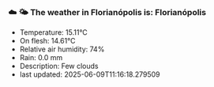 ### ☁️ 🌤️  The weather in Florianópolis is: Florianópolis

- Temperature: 15.11°C
- On flesh: 14.61°C
- Relative air humidity: 74%
- Rain: 0.0 mm
- Description: Few clouds
- last updated: 2025-06-09T11:16:18.279509
